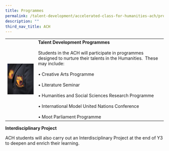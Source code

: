 ```yaml
---
title: Programmes
permalink: /talent-development/accelerated-class-for-humanities-ach/programmes/
description: ""
third_nav_title: ACH
---
```

|   |   |
|---|---|
|  ![](/images/Talent%20Development/ACH-1.png) |  **Talent Development Programmes**<br><br>Students in the ACH will participate in programmes designed to nurture their talents in the Humanities.&nbsp; These may include:<br><br>• Creative Arts Programme<br><br>•  Literature Seminar<br><br>• Humanities and Social Sciences Research Programme<br><br>• International Model United Nations Conference<br><br>• Moot Parliament Programme<br>

**Interdisciplinary Project**

ACH students will also carry out an Interdisciplinary Project at the end of Y3 to deepen and enrich their learning.



